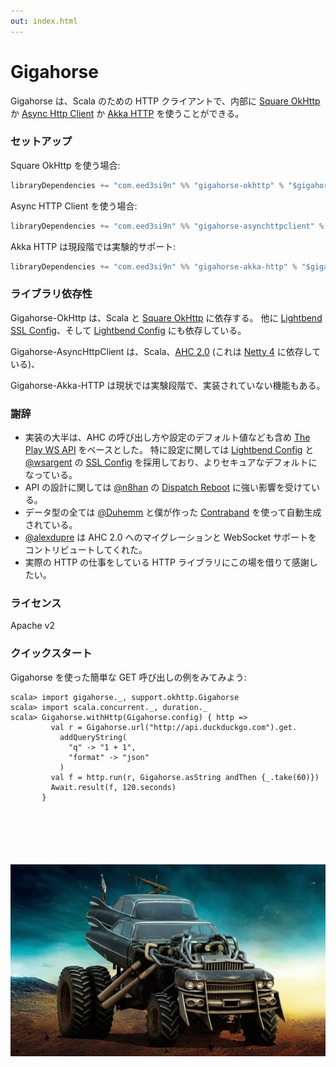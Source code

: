 ```yaml
---
out: index.html
---
```


  [AHC]: https://github.com/AsyncHttpClient/async-http-client/tree/1.9.x
  [netty]: http://netty.io
  [okhttp]: http://square.github.io/okhttp/
  [sslconfig]: https://github.com/typesafehub/ssl-config
  [config]: https://github.com/typesafehub/config
  [ws]: https://www.playframework.com/documentation/2.5.x/ScalaWS
  [dispatch]: http://dispatch.databinder.net/Dispatch.html
  [contraband]: http://www.scala-sbt.org/contraband/
  [akkahttp]: http://doc.akka.io/docs/akka-http/current/scala.html
  [@wsargent]: https://github.com/wsargent
  [@n8han]: https://github.com/n8han
  [@Duhemm]: https://github.com/Duhemm
  [@alexdupre]: https://github.com/alexdupre

Gigahorse
=========

Gigahorse は、Scala のための HTTP クライアントで、内部に [Square OkHttp][okhttp] か [Async Http Client][AHC] か [Akka HTTP][akkahttp] を使うことができる。

### セットアップ

Square OkHttp を使う場合:

```scala
libraryDependencies += "com.eed3si9n" %% "gigahorse-okhttp" % "$gigahorse_version$"
```

Async HTTP Client を使う場合:

```scala
libraryDependencies += "com.eed3si9n" %% "gigahorse-asynchttpclient" % "$gigahorse_version$"
```

Akka HTTP は現段階では実験的サポート:

```scala
libraryDependencies += "com.eed3si9n" %% "gigahorse-akka-http" % "$gigahorse_version$"
```

### ライブラリ依存性

Gigahorse-OkHttp は、Scala と [Square OkHttp][okhttp] に依存する。
他に [Lightbend SSL Config][sslconfig]、そして [Lightbend Config][config] にも依存している。

Gigahorse-AsyncHttpClient は、Scala、[AHC 2.0][AHC] (これは [Netty 4][netty] に依存している)、

Gigahorse-Akka-HTTP は現状では実験段階で、実装されていない機能もある。

### 謝辞

- 実装の大半は、AHC の呼び出し方や設定のデフォルト値なども含め [The Play WS API][ws] をベースとした。
  特に設定に関しては [Lightbend Config][config] と [@wsargent][@wsargent] の [SSL Config][sslconfig]
  を採用しており、よりセキュアなデフォルトになっている。
- API の設計に関しては [@n8han][@n8han] の [Dispatch Reboot][dispatch] に強い影響を受けている。
- データ型の全ては [@Duhemm][@Duhemm] と僕が作った [Contraband][contraband] を使って自動生成されている。
- [@alexdupre][@alexdupre] は AHC 2.0 へのマイグレーションと WebSocket サポートをコントリビュートしてくれた。
- 実際の HTTP の仕事をしている HTTP ライブラリにこの場を借りて感謝したい。

### ライセンス

Apache v2

### クイックスタート

Gigahorse を使った簡単な GET 呼び出しの例をみてみよう:

```console
scala> import gigahorse._, support.okhttp.Gigahorse
scala> import scala.concurrent._, duration._
scala> Gigahorse.withHttp(Gigahorse.config) { http =>
         val r = Gigahorse.url("http://api.duckduckgo.com").get.
           addQueryString(
             "q" -> "1 + 1",
             "format" -> "json"
           )
         val f = http.run(r, Gigahorse.asString andThen {_.take(60)})
         Await.result(f, 120.seconds)
       }
```

<div style="margin: 100px"></div>

![Gigahorse](../files/gigahorse.jpg)
